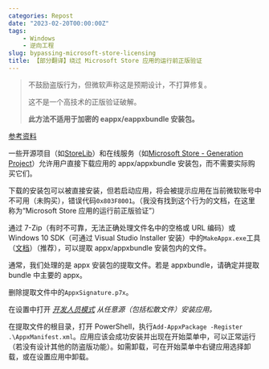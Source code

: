 ```yaml
---
categories: Repost
date: "2023-02-20T00:00:00Z"
tags:
    - Windows
    - 逆向工程
slug: bypassing-microsoft-store-licensing
title: 【部分翻译】绕过 Microsoft Store 应用的运行前正版验证
---
```


> 不鼓励盗版行为，但微软声称这是预期设计，不打算修复。
>
> 这不是一个高技术的正版验证破解。
>
> **此方法不适用于加密的 eappx/eappxbundle 安装包。**

[参考资料](https://titleos.dev/bypassing-microsoft-store-licensing/)

<!-- https://4sysops.com/wiki/list-of-ms-settings-uri-commands-to-open-specific-settings-in-windows-10/ -->

一些开源项目（如[StoreLib](https://github.com/StoreDev/StoreLib)）和在线服务（如[Microsoft Store - Generation Project](https://store.rg-adguard.net/)）允许用户直接下载应用的 appx/appxbundle 安装包，而不需要实际购买它们。

下载的安装包可以被直接安装，但若启动应用，将会被提示应用在当前微软账号中不可用（未购买），错误代码`0x803F8001`。（我没有找到这个行为的文档，在这里称为“Microsoft Store 应用的运行前正版验证”）

通过 7-Zip（有时不可靠，无法正确处理文件名中的空格或 URL 编码）或 Windows 10 SDK（可通过 Visual Studio Installer 安装）中的`MakeAppx.exe`工具（[文档](https://learn.microsoft.com/en-us/windows/win32/appxpkg/make-appx-package--makeappx-exe-)）（推荐），可以提取 appx/appxbundle 安装包内的文件。

通常，我们处理的是 appx 安装包的提取文件。若是 appxbundle，请确定并提取 bundle 中主要的 appx。

删除提取文件中的`AppxSignature.p7x`。

在设置中打开 _[开发人员模式](ms-settings:developers) 从任意源（包括松散文件）安装应用。_

在提取文件的根目录，打开 PowerShell，执行`Add-AppxPackage -Register .\AppxManifest.xml`。应用应该会成功安装并出现在开始菜单中，可以正常运行（若没有设计其他的防盗版功能）。如需卸载，可在开始菜单中右键应用选择卸载，或在设置应用中卸载。
